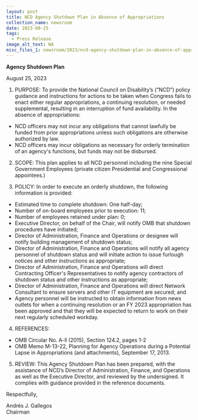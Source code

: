 ```yaml
---
layout: post
title: NCD Agency Shutdown Plan in Absence of Appropriations
collection_name: newsroom
date: 2023-08-25
tags:
  - Press Release
image_alt_text: NA
misc_files_1: newsroom/2023/ncd-agency-shutdown-plan-in-absence-of-appropriations/ncd-shutdown-plan-august-2023.pdf
---
```


**Agency Shutdown Plan**

August 25, 2023

1. PURPOSE: To provide the National Council on Disability’s (“NCD”) policy guidance and instructions for actions to be taken when Congress fails to enact either regular appropriations, a continuing resolution, or needed supplemental, resulting in an interruption of fund availability. In the absence of appropriations:

- NCD officers may not incur any obligations that cannot lawfully be funded from prior appropriations unless such obligations are otherwise authorized by law.
- NCD officers may incur obligations as necessary for orderly termination of an agency's functions, but funds may not be disbursed.

2. SCOPE: This plan applies to all NCD personnel including the nine Special Government Employees (private citizen Presidential and Congressional appointees.)

3. POLICY: In order to execute an orderly shutdown, the following information is provided:

- Estimated time to complete shutdown: One half-day;
- Number of on-board employees prior to execution: 11;
- Number of employees retained under plan: 0;
- Executive Director, on behalf of the Chair, will notify OMB that shutdown procedures have initiated;
- Director of Administration, Finance and Operations or designee will notify building management of shutdown status;
- Director of Administration, Finance and Operations will notify all agency personnel of shutdown status and will initiate action to issue furlough notices and other instructions as appropriate;
- Director of Administration, Finance and Operations will direct Contracting Officer's Representatives to notify agency contractors of shutdown status and other instructions as appropriate;
- Director of Administration, Finance and Operations will direct Network Consultant to ensure servers and other IT equipment are secured; and
- Agency personnel will be instructed to obtain information from news outlets for when a continuing resolution or an FY 2023 appropriation has been approved and that they will be expected to return to work on their next regularly scheduled workday.

4. REFERENCES:

- OMB Circular No. A-ll (2015), Section 124.2, pages 1-2
- OMB Memo M-13-22, Planning for Agency Operations during a Potential Lapse in Appropriations (and attachments), September 17, 2013.

5. REVIEW: This Agency Shutdown Plan has been prepared, with the assistance of NCD’s Director of Administration, Finance, and Operations as well as the Executive Director, and reviewed by the undersigned. It complies with guidance provided in the reference documents.

Respectfully,

Andrés J. Gallegos\
Chairman
